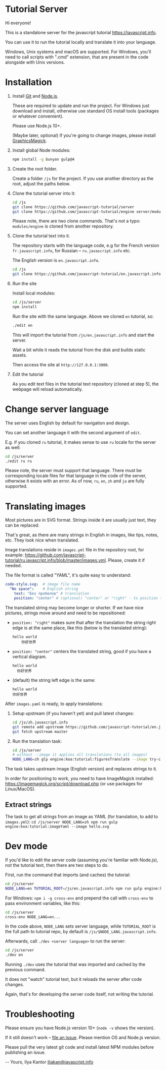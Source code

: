 # Tutorial Server

Hi everyone!

This is a standalone server for the javascript tutorial https://javascript.info.

You can use it to run the tutorial locally and translate it into your language.

Windows, Unix systems and macOS are supported. For Windows, you'll need to call scripts with ".cmd" extension, that are present in the code alongside with Unix versions.

# Installation

1. Install [Git](https://git-scm.com/downloads) and [Node.js](https://nodejs.org).

    These are required to update and run the project.
    For Windows just download and install, otherwise use standard OS install tools (packages or whatever convenient).

    Please use Node.js 10+.

    (Maybe later, optional) If you're going to change images, please install [GraphicsMagick](http://www.graphicsmagick.org/).

2. Install global Node modules:

    ```bash
    npm install -g bunyan gulp@4
    ```

3. Create the root folder.

    Create a folder `/js` for the project. If you use another directory as the root, adjust the paths below.

4. Clone the tutorial server into it:

    ```bash
    cd /js
    git clone https://github.com/javascript-tutorial/server
    git clone https://github.com/javascript-tutorial/engine server/modules/engine
    ```

    Please note, there are two clone commands. That's not a typo: `modules/engine` is cloned from another repository.

5. Clone the tutorial text into it.

    The repository starts with the language code, e.g for the French version `fr.javascript.info`, for Russian – `ru.javascript.info` etc.

    The English version is `en.javascript.info`.

    ```bash
    cd /js
    git clone https://github.com/javascript-tutorial/en.javascript.info
    ```

6. Run the site

    Install local modules:

    ```bash
    cd /js/server
    npm install
    ```

    Run the site with the same language. Above we cloned `en` tutorial, so:

    ```bash
    ./edit en
    ```

    This will import the tutorial from `/js/en.javascript.info` and start the server.

    Wait a bit while it reads the tutorial from the disk and builds static assets.

    Then access the site at `http://127.0.0.1:3000`.

7. Edit the tutorial

    As you edit text files in the tutorial text repository (cloned at step 5),
    the webpage will reload automatically.


# Change server language

The server uses English by default for navigation and design.

You can set another language it with the second argument of `edit`.

E.g. if you cloned `ru` tutorial, it makes sense to use `ru` locale for the server as well:

```bash
cd /js/server
./edit ru ru
```

Please note, the server must support that language. There must be corresponding locale files for that language in the code of the server, otherwise it exists with an error. As of now, `ru`, `en`, `zh` and `ja` are fully supported.

# Translating images

Most pictures are in SVG format. Strings inside it are usually just text, they can be replaced.

That's great, as there are many strings in English in images, like tips, notes, etc. They look nice when translated.

Image translations reside in `images.yml` file in the repository root, for example: <https://github.com/javascript-tutorial/ru.javascript.info/blob/master/images.yml>. Please, create it if needed.

The file format is called "YAML", it's quite easy to understand:

```yaml
code-style.svg:  # image file name
  "No space":    # English string
    text: "Без пробелов" # translation
    position: "center" # (optional) "center" or "right" - to position translated string.
```

The translated string may become longer or shorter. If we have nice pictures, strings move around and need to be repositioned:

- `position: "right"` makes sure that after the translation the string right edge is at the same place, like this (below is the translated string):
    ```
    hello world
        你好世界
    ```
- `position: "center"` centers the translated string, good if you have a vertical diagram.
    ```
    hello world
      你好世界
    ```
- (default) the string left edge is the same:
    ```
    hello world
    你好世界
    ```

After `images.yaml` is ready, to apply translations:

1. Setup upstream (if you haven't yet) and pull latest changes:
    ```bash
    cd /js/zh.javascript.info 
    git remote add upstream https://github.com/javascript-tutorial/en.javascript.info
    git fetch upstream master
    ```
2. Run the translation task:
    ```bash
    cd /js/server
    # without --image it applies all translations (to all images)
    NODE_LANG=zh glp engine:koa:tutorial:figuresTranslate --image try-catch-flow.svg
    ```

The task takes upstream image (English version) and replaces strings to it.

In order for positioning to work, you need to have ImageMagick installed: <https://imagemagick.org/script/download.php> (or use packages for Linux/MacOS). 
    
## Extract strings

The task to get all strings from an image as YAML (for translation, to add to `images.yml`):
    ```
    cd /js/server
    NODE_LANG=zh npm run gulp engine:koa:tutorial:imageYaml --image hello.svg
    ```
    

# Dev mode

If you'd like to edit the server code (assuming you're familiar with Node.js), *not* the tutorial text, then there are two steps to do.

First, run the command that imports (and caches) the tutorial:

```bash
cd /js/server
NODE_LANG=en TUTORIAL_ROOT=/js/en.javascript.info npm run gulp engine:koa:tutorial:import
```

For Windows: `npm i -g cross-env` and prepend the call with `cross-env` to pass environment variables, like this:

```bash
cd /js/server
cross-env NODE_LANG=en...
```

In the code above, `NODE_LANG` sets server language, while `TUTORIAL_ROOT` is the full path to tutorial repo, by default is `/js/$NODE_LANG.javascript.info`.

Afterwards, call `./dev <server language>` to run the server:

```bash
cd /js/server
./dev en
```

Running `./dev` uses the tutorial that was imported and cached by the previous command.

It does not "watch" tutorial text, but it reloads the server after code changes.

Again, that's for developing the server code itself, not writing the tutorial.

# Troubleshooting

Please ensure you have Node.js version 10+ (`node -v` shows the version).

If it still doesn't work – [file an issue](https://github.com/javascript-tutorial/server/issues/new). Please mention OS and Node.js version.

Please pull the very latest git code and install latest NPM modules before publishing an issue.

--
Yours,
Ilya Kantor
iliakan@javascript.info
